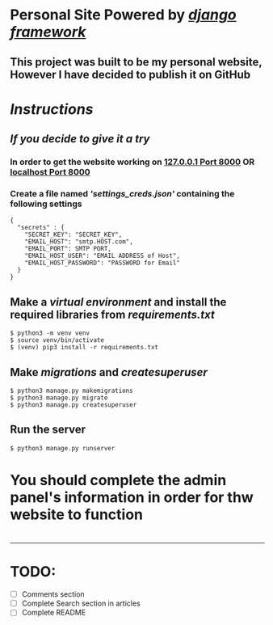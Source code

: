 # Personal Site Powered by _[django framework](https://djangoproject.com)_
## This project was built to be my personal website, However I have decided to publish it on GitHub 
# _Instructions_
## _If you decide to give it a try_
### In order to get the website working on [127.0.0.1 Port 8000](http://127.0.0.1:8000) OR [localhost Port 8000](http://localhost:8000)
### Create a file named _'settings_creds.json'_ containing the following settings
```
{
  "secrets" : {
    "SECRET_KEY": "SECRET_KEY",
    "EMAIL_HOST": "smtp.HOST.com",
    "EMAIL_PORT": SMTP PORT,
    "EMAIL_HOST_USER": "EMAIL ADDRESS of Host",
    "EMAIL_HOST_PASSWORD": "PASSWORD for Email"
  }
}
```
## Make a _virtual environment_ and install the required libraries from _requirements.txt_
```
$ python3 -m venv venv
$ source venv/bin/activate
$ (venv) pip3 install -r requirements.txt
```
## Make _migrations_ and _createsuperuser_  
``` 
$ python3 manage.py makemigrations
$ python3 manage.py migrate
$ python3 manage.py createsuperuser
```
## Run the server 
```
$ python3 manage.py runserver
```
# You should complete the admin panel's information in order for thw website to function
# <hr />
# TODO: 
- [ ] Comments section
- [ ] Complete Search section in articles
- [ ] Complete README

<br /><br /><br /><br /><br /><br />
